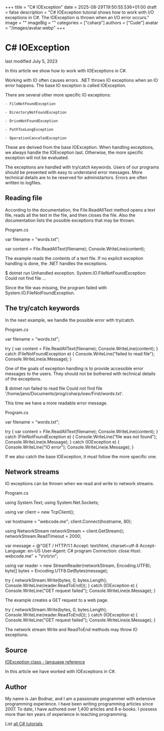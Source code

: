+++
title = "C# IOException"
date = 2025-08-29T19:50:55.536+01:00
draft = false
description = "C# IOException tutorial shows how to work with I/O exceptions in C#. The IOException is thrown when an I/O error occurs."
image = ""
imageBig = ""
categories = ["csharp"]
authors = ["Cude"]
avatar = "/images/avatar.webp"
+++

# C# IOException

last modified July 5, 2023

 

In this article we show how to work with IOExceptions in C#. 

Working with IO often causes errors. .NET throws IO exceptions when an IO error 
happens. The base IO exception is called IOException.

There are several other more specific IO exceptions:

    - FileNotFoundException

    - DirectoryNotFoundException

    - DriveNotFoundException

    - PathTooLongException

    - OperationCanceledException

These are derived from the base IOException. When handling
exceptions, we always handle the IOException last. Otherwise, the 
more specific exception will not be evaluated.

The exceptions are handled with try/catch keywords. Users of our
programs should be presented with easy to understand error messages. More
technical details are to be reserved for administartors. Errors are often written
to logfiles.

## Reading file

According to the documentation, the File.ReadAllText method opens a
text file, reads all the text in the file, and then closes the file. Also the 
documentation lists the possible exceptions that may be thrown.

Program.cs
  

var filename = "words.txt";

var content = File.ReadAllText(filename);
Console.WriteLine(content);

The example reads the contents of a text file. If no explicit exception handling 
is done, the .NET handles the exceptions.

$ dotnet run
Unhandled exception. System.IO.FileNotFoundException: Could not find file ...

Since the file was missing, the program failed with
System.IO.FileNotFoundException.

## The try/catch keywords

In the next example, we handle the possible error with try/catch.

Program.cs
  

var filename = "words.txt";

try
{
    var content = File.ReadAllText(filename);
    Console.WriteLine(content);
}
catch (FileNotFoundException e)
{
    Console.WriteLine("failed to read file");
    Console.WriteLine(e.Message);
}

One of the goals of exception handling is to provide accessible error messages 
to the users. They should not be bothered with technical details of the 
exceptions. 

$ dotnet run
failed to read file
Could not find file '/home/jano/Documents/prog/csharp/ioex/First/words.txt'.

This time we have a more readable error message.

Program.cs
  

var filename = "words.txt";

try
{
    var content = File.ReadAllText(filename);
    Console.WriteLine(content);
}
catch (FileNotFoundException e)
{
    Console.WriteLine("file was not found");
    Console.WriteLine(e.Message);
}
catch (IOException e)
{
    Console.WriteLine("IO error");
    Console.WriteLine(e.Message);
}

If we also catch the base IOException, it must follow the more 
specific one.

## Network streams

IO exceptions can be thrown when we read and write to network streams.

Program.cs
  

using System.Text;
using System.Net.Sockets;

using var client = new TcpClient();

var hostname = "webcode.me";
client.Connect(hostname, 80);

using NetworkStream networkStream = client.GetStream();
networkStream.ReadTimeout = 2000;

var message = @"GET / HTTP/1.1
Accept: text/html, charset=utf-8
Accept-Language: en-US
User-Agent: C# program
Connection: close
Host: webcode.me" + "\r\n\r\n";

using var reader = new StreamReader(networkStream, Encoding.UTF8);
byte[] bytes = Encoding.UTF8.GetBytes(message);

try
{
    networkStream.Write(bytes, 0, bytes.Length);
    Console.WriteLine(reader.ReadToEnd());
}
catch (IOException e)
{
    Console.WriteLine("GET request failed");
    Console.WriteLine(e.Message);
}

The example creates a GET request to a web page.

try
{
    networkStream.Write(bytes, 0, bytes.Length);
    Console.WriteLine(reader.ReadToEnd());
}
catch (IOException e)
{
    Console.WriteLine("GET request failed");
    Console.WriteLine(e.Message);
}

The network stream Write and ReadToEnd methods may 
throw IO exceptions.

## Source

[IOException class - language reference](https://learn.microsoft.com/en-us/dotnet/api/system.io.ioexception?view=net-8.0)

In this article we have worked with IOExceptions in C#.

## Author

My name is Jan Bodnar, and I am a passionate programmer with extensive
programming experience. I have been writing programming articles since 2007.
To date, I have authored over 1,400 articles and 8 e-books. I possess more
than ten years of experience in teaching programming.

List [all C# tutorials](/csharp/).